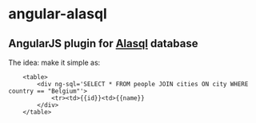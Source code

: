 # angular-alasql
## AngularJS plugin for [Alasql](https://github.com/agershun/alasql) database


The idea: make it simple as:
```
    <table>
	    <div ng-sql='SELECT * FROM people JOIN cities ON city WHERE country == "Belgium"'>
		    <tr><td>{{id}}<td>{{name}}
	    </div>
    </table>
```
